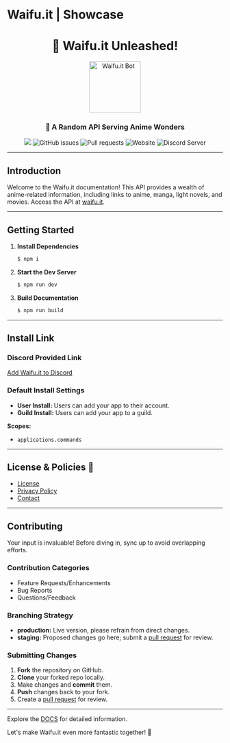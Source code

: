 # Waifu.it | Showcase

<div align="center">
    <h1>🎉 Waifu.it Unleashed!</h1>
    <img width="120" height="120" src="https://cdn.discordapp.com/avatars/1290474404416851988/b298c0ebe2c3079978896cbb5f8a9246.webp?size=160" alt="Waifu.it Bot" />
    <h3>🌟 <b>A Random API Serving Anime Wonders</b></h3>
    <div>
        <img src="https://img.shields.io/github/contributors/WaifuAPI/Waifu.it?color=%236CB4EE" />
        <img alt="GitHub issues" src="https://img.shields.io/github/issues/WaifuAPI/Waifu.it?color=%236CB4EE">
        <img alt="Pull requests" src="https://img.shields.io/github/issues-pr/WaifuAPI/Waifu.it?color=%236CB4EE">
        <img alt="Website" src="https://img.shields.io/website?url=https%3A%2F%2Fwaifu.it">
        <img alt="Discord Server" src="https://img.shields.io/discord/479300008118714388?color=%236CB4EE">
    </div>
</div>

---

## Introduction

Welcome to the Waifu.it documentation! This API provides a wealth of anime-related information, including links to anime, manga, light novels, and movies. Access the API at [waifu.it](https://waifu.it).

---

## Getting Started

1. **Install Dependencies**
    ```bash
    $ npm i
    ```

2. **Start the Dev Server**
    ```bash
    $ npm run dev
    ```

3. **Build Documentation**
    ```bash
    $ npm run build
    ```

---

## Install Link

### Discord Provided Link
[Add Waifu.it to Discord](https://discord.com/oauth2/authorize?client_id=1290474404416851988)

### Default Install Settings
- **User Install:** Users can add your app to their account.
- **Guild Install:** Users can add your app to a guild.

**Scopes:**
- `applications.commands`

---

## License & Policies 📝

- [License](LICENSE.md) 
- [Privacy Policy](PRIVACY.md) 
- [Contact](CONTACT.md) 

---

## Contributing

Your input is invaluable! Before diving in, sync up to avoid overlapping efforts.

### Contribution Categories
- Feature Requests/Enhancements
- Bug Reports
- Questions/Feedback

### Branching Strategy
- **production:** Live version, please refrain from direct changes.
- **staging:** Proposed changes go here; submit a [pull request](https://help.github.com/en/articles/about-pull-requests) for review.

### Submitting Changes
1. **Fork** the repository on GitHub.
2. **Clone** your forked repo locally.
3. Make changes and **commit** them.
4. **Push** changes back to your fork.
5. Create a [pull request](https://help.github.com/en/articles/about-pull-requests) for review.

---

Explore the [DOCS](DOCS.md) for detailed information.

Let's make Waifu.it even more fantastic together! 🌟
